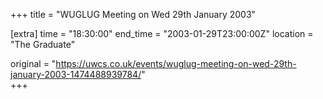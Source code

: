 +++
title = "WUGLUG Meeting on Wed 29th January 2003"

[extra]
time = "18:30:00"
end_time = "2003-01-29T23:00:00Z"
location = "The Graduate"

original = "https://uwcs.co.uk/events/wuglug-meeting-on-wed-29th-january-2003-1474488939784/"    
+++




